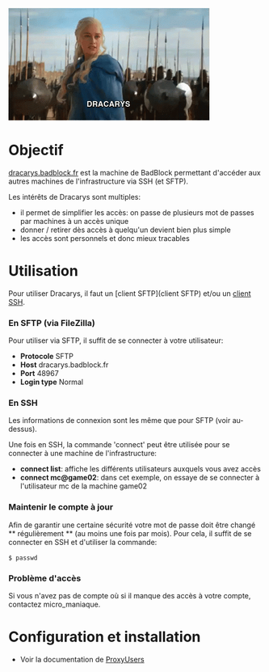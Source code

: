 ![dracarys](uploads/0dbf223db412c3f1be4f0469f68f7dda/dracarys.gif)

# Objectif

[dracarys.badblock.fr](dracarys.badblock.fr) est la machine de BadBlock permettant d'accéder aux autres machines de l'infrastructure via SSH (et SFTP).

Les intérêts de Dracarys sont multiples:
*  il permet de simplifier les accès: on passe de plusieurs mot de passes par machines à un accès unique
*  donner / retirer dès accès à quelqu'un devient bien plus simple
*  les accès sont personnels et donc mieux tracables

# Utilisation

Pour utiliser Dracarys, il faut un [client SFTP](client SFTP) et/ou un [client SSH](http://ttyplus.com/multi-tabbed-putty/).

### En SFTP (via FileZilla)

Pour utiliser via SFTP, il suffit de se connecter à votre utilisateur:
* **Protocole** SFTP
* **Host** dracarys.badblock.fr
* **Port** 48967
* **Login type** Normal

### En SSH

Les informations de connexion sont les même que pour SFTP (voir au-dessus).

Une fois en SSH, la commande 'connect' peut être utilisée pour se connecter à une machine de l'infrastructure:
* **connect list**: affiche les différents utilisateurs auxquels vous avez accès
* **connect mc@game02**: dans cet exemple, on essaye de se connecter à l'utilisateur mc de la machine game02

### Maintenir le compte à jour

Afin de garantir une certaine sécurité votre mot de passe doit être changé ** régulièrement ** (au moins une fois par mois). Pour cela, il suffit de se connecter en SSH et d'utiliser la commande:

```
$ passwd
```

### Problème d'accès

Si vous n'avez pas de compte où si il manque des accès à votre compte, contactez micro_maniaque.

# Configuration et installation

*  Voir la documentation de [ProxyUsers](https://lusitania.badblock.fr/backendv2/ProxyUsers)